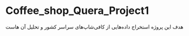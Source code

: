 # Coffee_shop_Quera_Project1
هدف این پروژه استخراج داده‌هایی از کافی‌شاپ‌های سراسر کشور و تحلیل آن‌ هاست
